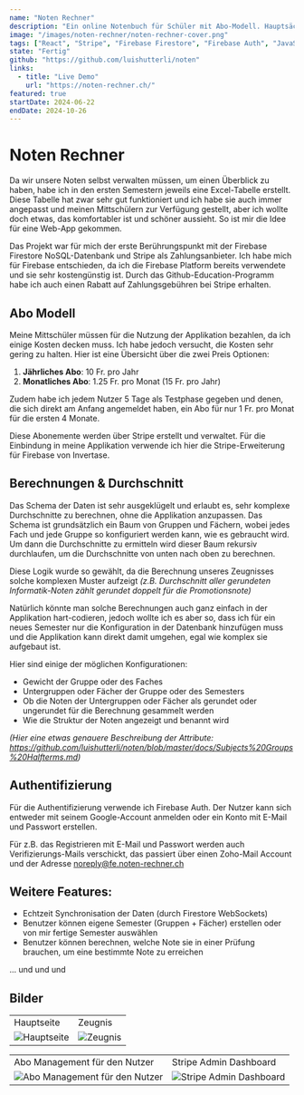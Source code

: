 ```yaml
---
name: "Noten Rechner"
description: "Ein online Notenbuch für Schüler mit Abo-Modell. Hauptsächlich für meine Mittschüler und mich."
image: "/images/noten-rechner/noten-rechner-cover.png"
tags: ["React", "Stripe", "Firebase Firestore", "Firebase Auth", "JavaScript", "Tailwind CSS", "Recharts"]
state: "Fertig"
github: "https://github.com/luishutterli/noten"
links:
  - title: "Live Demo"
    url: "https://noten-rechner.ch/"
featured: true
startDate: 2024-06-22
endDate: 2024-10-26
---
```


# Noten Rechner
Da wir unsere Noten selbst verwalten müssen, um einen Überblick zu haben, habe ich in den ersten Semestern jeweils eine Excel-Tabelle erstellt. Diese Tabelle hat zwar sehr gut funktioniert und ich habe sie auch immer angepasst und meinen Mittschülern zur Verfügung gestellt, aber ich wollte doch etwas, das komfortabler ist und schöner aussieht. So ist mir die Idee für eine Web-App gekommen.

Das Projekt war für mich der erste Berührungspunkt mit der Firebase Firestore NoSQL-Datenbank und Stripe als Zahlungsanbieter. Ich habe mich für Firebase entschieden, da ich die Firebase Platform bereits verwendete und sie sehr kostengünstig ist. Durch das Github-Education-Programm habe ich auch einen Rabatt auf Zahlungsgebühren bei Stripe erhalten.

## Abo Modell
Meine Mittschüler müssen für die Nutzung der Applikation bezahlen, da ich einige Kosten decken muss. Ich habe jedoch versucht, die Kosten sehr gering zu halten.
Hier ist eine Übersicht über die zwei Preis Optionen:
1. **Jährliches Abo**: 10 Fr. pro Jahr
2. **Monatliches Abo**: 1.25 Fr. pro Monat (15 Fr. pro Jahr)

Zudem habe ich jedem Nutzer 5 Tage als Testphase gegeben und denen, die sich direkt am Anfang angemeldet haben, ein Abo für nur 1 Fr. pro Monat für die ersten 4 Monate.

Diese Abonemente werden über Stripe erstellt und verwaltet. Für die Einbindung in meine Applikation verwende ich hier die Stripe-Erweiterung für Firebase von Invertase.

## Berechnungen & Durchschnitt
Das Schema der Daten ist sehr ausgeklügelt und erlaubt es, sehr komplexe Durchschnitte zu berechnen, ohne die Applikation anzupassen.
Das Schema ist grundsätzlich ein Baum von Gruppen und Fächern, wobei jedes Fach und jede Gruppe so konfiguriert werden kann, wie es gebraucht wird.
Um dann die Durchschnitte zu ermitteln wird dieser Baum rekursiv durchlaufen, um die Durchschnitte von unten nach oben zu berechnen.

Diese Logik wurde so gewählt, da die Berechnung unseres Zeugnisses solche komplexen Muster aufzeigt *(z.B. Durchschnitt aller gerundeten Informatik-Noten zählt gerundet doppelt für die Promotionsnote)*

Natürlich könnte man solche Berechnungen auch ganz einfach in der Applikation hart-codieren, jedoch wollte ich es aber so, dass ich für ein neues Semester nur die Konfiguration in der Datenbank hinzufügen muss und die Applikation kann direkt damit umgehen, egal wie komplex sie aufgebaut ist.

Hier sind einige der möglichen Konfigurationen:
- Gewicht der Gruppe oder des Faches
- Untergruppen oder Fächer der Gruppe oder des Semesters
- Ob die Noten der Untergruppen oder Fächer als gerundet oder ungerundet für die Berechnung gesammelt werden
- Wie die Struktur der Noten angezeigt und benannt wird

*(Hier eine etwas genauere Beschreibung der Attribute: https://github.com/luishutterli/noten/blob/master/docs/Subjects%20Groups%20Halfterms.md)*

## Authentifizierung
Für die Authentifizierung verwende ich Firebase Auth. Der Nutzer kann sich entweder mit seinem Google-Account anmelden oder ein Konto mit E-Mail und Passwort erstellen.

Für z.B. das Registrieren mit E-Mail und Passwort werden auch Verifizierungs-Mails verschickt, das passiert über einen Zoho-Mail Account und der Adresse noreply@fe.noten-rechner.ch

## Weitere Features:
- Echtzeit Synchronisation der Daten (durch Firestore WebSockets)
- Benutzer können eigene Semester (Gruppen + Fächer) erstellen oder von mir fertige Semester auswählen
- Benutzer können berechnen, welche Note sie in einer Prüfung brauchen, um eine bestimmte Note zu erreichen

... und und und

## Bilder
<table>
  <tr>
    <td>Hauptseite</td>
    <td>Zeugnis</td>
  </tr>
  <tr>
    <td><img src="/images/noten-rechner/main.png" alt="Hauptseite"><!-- res: 1034x1058 --></td>
    <td><img src="/images/noten-rechner/report-card.png" alt="Zeugnis"><!-- res: 614x940 --></td>
  </tr>
</table>

<table>
  <tr>
    <td>Abo Management für den Nutzer</td>
    <td>Stripe Admin Dashboard</td>
  </tr>
  <tr>
    <td><img src="/images/noten-rechner/billing-menu-client.png" alt="Abo Management für den Nutzer"><!-- res: 1033x1057 --></td>
    <td><img src="/images/noten-rechner/stripe-admin-dashboard.png" alt="Stripe Admin Dashboard"><!-- res: 1031x1057 --></td>
  </tr>
</table>

